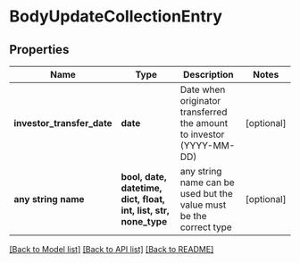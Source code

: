 # BodyUpdateCollectionEntry


## Properties
Name | Type | Description | Notes
------------ | ------------- | ------------- | -------------
**investor_transfer_date** | **date** | Date when originator transferred the amount to investor (YYYY-MM-DD) | [optional] 
**any string name** | **bool, date, datetime, dict, float, int, list, str, none_type** | any string name can be used but the value must be the correct type | [optional]

[[Back to Model list]](../README.md#documentation-for-models) [[Back to API list]](../README.md#documentation-for-api-endpoints) [[Back to README]](../README.md)


